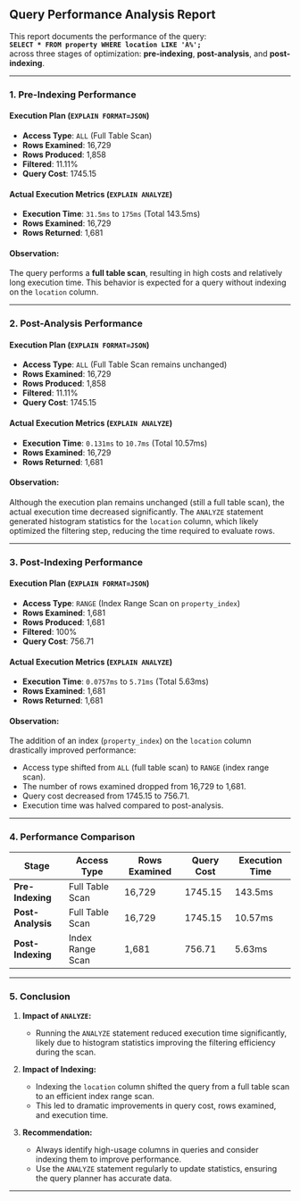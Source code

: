 ## Query Performance Analysis Report

This report documents the performance of the query:  
**`SELECT * FROM property WHERE location LIKE 'A%';`**  
across three stages of optimization: **pre-indexing**, **post-analysis**, and **post-indexing**.

---

### 1. **Pre-Indexing Performance**

#### Execution Plan (`EXPLAIN FORMAT=JSON`)
- **Access Type**: `ALL` (Full Table Scan)
- **Rows Examined**: 16,729  
- **Rows Produced**: 1,858  
- **Filtered**: 11.11%  
- **Query Cost**: 1745.15  

#### Actual Execution Metrics (`EXPLAIN ANALYZE`)
- **Execution Time**: `31.5ms` to `175ms` (Total 143.5ms)  
- **Rows Examined**: 16,729  
- **Rows Returned**: 1,681  

#### Observation:
The query performs a **full table scan**, resulting in high costs and relatively long execution time. This behavior is expected for a query without indexing on the `location` column.

---

### 2. **Post-Analysis Performance**

#### Execution Plan (`EXPLAIN FORMAT=JSON`)
- **Access Type**: `ALL` (Full Table Scan remains unchanged)
- **Rows Examined**: 16,729  
- **Rows Produced**: 1,858  
- **Filtered**: 11.11%  
- **Query Cost**: 1745.15  

#### Actual Execution Metrics (`EXPLAIN ANALYZE`)
- **Execution Time**: `0.131ms` to `10.7ms` (Total 10.57ms)  
- **Rows Examined**: 16,729  
- **Rows Returned**: 1,681  

#### Observation:
Although the execution plan remains unchanged (still a full table scan), the actual execution time decreased significantly. The `ANALYZE` statement generated histogram statistics for the `location` column, which likely optimized the filtering step, reducing the time required to evaluate rows.

---

### 3. **Post-Indexing Performance**

#### Execution Plan (`EXPLAIN FORMAT=JSON`)
- **Access Type**: `RANGE` (Index Range Scan on `property_index`)
- **Rows Examined**: 1,681  
- **Rows Produced**: 1,681  
- **Filtered**: 100%  
- **Query Cost**: 756.71  

#### Actual Execution Metrics (`EXPLAIN ANALYZE`)
- **Execution Time**: `0.0757ms` to `5.71ms` (Total 5.63ms)  
- **Rows Examined**: 1,681  
- **Rows Returned**: 1,681  

#### Observation:
The addition of an index (`property_index`) on the `location` column drastically improved performance:
- Access type shifted from `ALL` (full table scan) to `RANGE` (index range scan).  
- The number of rows examined dropped from 16,729 to 1,681.  
- Query cost decreased from 1745.15 to 756.71.  
- Execution time was halved compared to post-analysis.

---

### 4. **Performance Comparison**

| **Stage**            | **Access Type**     | **Rows Examined** | **Query Cost** | **Execution Time** |
|-----------------------|---------------------|--------------------|----------------|--------------------|
| **Pre-Indexing**      | Full Table Scan     | 16,729             | 1745.15        | 143.5ms            |
| **Post-Analysis**     | Full Table Scan     | 16,729             | 1745.15        | 10.57ms            |
| **Post-Indexing**     | Index Range Scan    | 1,681              | 756.71         | 5.63ms             |

---

### 5. **Conclusion**

1. **Impact of `ANALYZE`:**  
   - Running the `ANALYZE` statement reduced execution time significantly, likely due to histogram statistics improving the filtering efficiency during the scan.

2. **Impact of Indexing:**  
   - Indexing the `location` column shifted the query from a full table scan to an efficient index range scan.  
   - This led to dramatic improvements in query cost, rows examined, and execution time.  

3. **Recommendation:**  
   - Always identify high-usage columns in queries and consider indexing them to improve performance.  
   - Use the `ANALYZE` statement regularly to update statistics, ensuring the query planner has accurate data.

--- 
